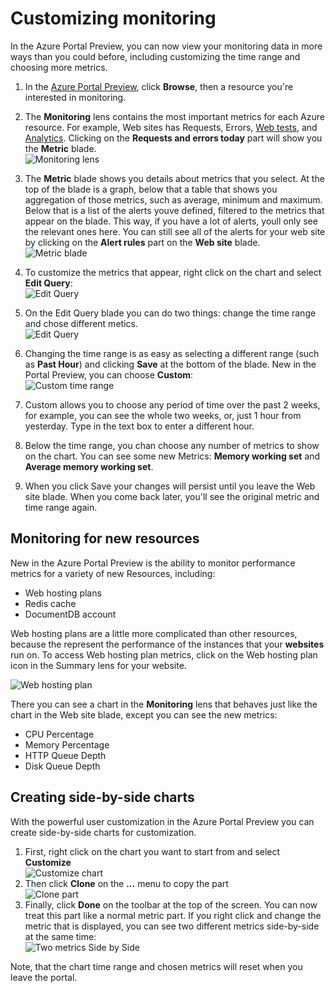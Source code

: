 <properties title="How to customize monitoring" pageTitle="How to customize monitoring" description="Learn how to customize monitoring charts in Azure." authors="stepsic"  />

<tags ms.service="application-insights" ms.workload="tbd" ms.tgt_pltfrm="ibiza" ms.devlang="na" ms.topic="article" ms.date="01/01/1900" ms.author="stepsic" />

# Customizing monitoring

In the Azure Portal Preview, you can now view your monitoring data in more ways than you could before, including customizing the time range and choosing more metrics.

1. In the [Azure Portal Preview](https://portal.azure.com/), click **Browse**, then a resource you're interested in monitoring.
2. The **Monitoring** lens contains the most important metrics for each Azure resource. For example, Web sites has Requests, Errors, [Web tests](http://go.microsoft.com/fwlink/?LinkID=394528&clcid=0x409), and [Analytics](http://go.microsoft.com/fwlink/?LinkID=394529&clcid=0x409). Clicking on the **Requests and errors today** part will show you the **Metric** blade.  
    ![Monitoring lens](./media/insights-how-to-customize-monitoring/Insights_MonitoringChart.png)
3. The **Metric** blade shows you details about metrics that you select. At the top of the blade is a graph, below that a table that shows you aggregation of those metrics, such as average, minimum and maximum. Below that is a list of the alerts youve defined, filtered to the metrics that appear on the blade. This way, if you have a lot of alerts, youll only see the relevant ones here. You can still see all of the alerts for your web site by clicking on the **Alert rules** part on the **Web site** blade.  
    ![Metric blade](./media/insights-how-to-customize-monitoring/Insights_MetricBlade.png)
4. To customize the metrics that appear, right click on the chart and select **Edit Query**:  
    ![Edit Query](./media/insights-how-to-customize-monitoring/Insights_MetricMenu.png)
5. On the Edit Query blade you can do two things: change the time range and chose different metics.  
    ![Edit Query](./media/insights-how-to-customize-monitoring/Insights_EditQuery.png)
6. Changing the time range is as easy as selecting a different range (such as **Past Hour**) and clicking **Save** at the bottom of the blade. New in the Portal Preview, you can choose **Custom**:  
    ![Custom time range](./media/insights-how-to-customize-monitoring/Insights_CustomTime.png)
7. Custom allows you to choose any period of time over the past 2 weeks, for example, you can see the whole two weeks, or, just 1 hour from yesterday. Type in the text box to enter a different hour.
8. Below the time range, you chan choose any number of metrics to show on the chart. You can see some new Metrics: **Memory working set** and **Average memory working set**.

9. When you click Save your changes will persist until you leave the Web site blade. When you come back later, you'll see the original metric and time range again.

## Monitoring for new resources

New in the Azure Portal Preview is the ability to monitor performance metrics for a variety of new Resources, including:
- Web hosting plans
- Redis cache
- DocumentDB account

Web hosting plans are a little more complicated than other resources, because the represent the performance of the instances that your **websites** run on. To access Web hosting plan metrics, click on the Web hosting plan icon in the Summary lens for your website.

![Web hosting plan](./media/insights-how-to-customize-monitoring/Insights_WHPSelect.png)

There you can see a chart in the **Monitoring** lens that behaves just like the chart in the Web site blade, except you can see the new metrics:

- CPU Percentage
- Memory Percentage
- HTTP Queue Depth
- Disk Queue Depth

## Creating side-by-side charts

With the powerful user customization in the Azure Portal Preview you can create side-by-side charts for customization.

1. First, right click on the chart you want to start from and select **Customize**  
    ![Customize chart](./media/insights-how-to-customize-monitoring/Insights_Customize.png)
2. Then click **Clone** on the **...** menu to copy the part  
    ![Clone part](./media/insights-how-to-customize-monitoring/Insights_ClonePart.png)
3. Finally, click **Done** on the toolbar at the top of the screen. You can now treat this part like a normal metric part. If you right click and change the metric that is displayed, you can see two different metrics side-by-side at the same time:  
    ![Two metrics Side by Side](./media/insights-how-to-customize-monitoring/Insights_SideBySide.png)

Note, that the chart time range and chosen metrics will reset when you leave the portal.

